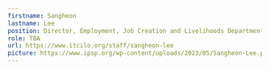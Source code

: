```yaml
---
firstname: Sangheon
lastname: Lee
position: Director, Employment, Job Creation and Livelihoods Department, ILO
role: TBA
url: https://www.itcilo.org/staff/sangheon-lee
picture: https://www.ipsp.org/wp-content/uploads/2023/05/Sangheon-Lee.png
---
```

